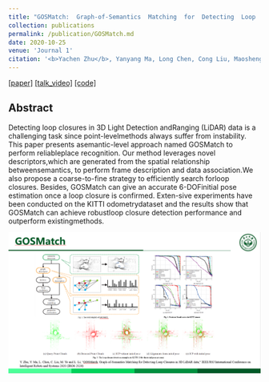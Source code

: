 ```yaml
---
title: "GOSMatch:  Graph-of-Semantics  Matching  for  Detecting  Loop  Closuresin  3D  LiDAR  data"
collection: publications
permalink: /publication/GOSMatch.md
date: 2020-10-25
venue: 'Journal 1'
citation: '<b>Yachen Zhu</b>, Yanyang Ma, Long Chen, Cong Liu, Maosheng Ye and Lingxi Li &quot;Paper Title Number 1.&quot; <i>IROS 2020.</i>'
---
```


[[paper]](https://zhuyachen.github.io/files/0619.pdf)
[[talk_video]](https://zhuyachen.github.io/files/IROS20_Attachment_619_PV.mp4)
[[code]](https://github.com/zhuyachen/GOSMatch)

## Abstract

Detecting loop closures in 3D Light Detection andRanging  (LiDAR)  data  is  a  challenging  task  since  point-levelmethods  always  suffer  from  instability.  This  paper  presents  asemantic-level approach named GOSMatch to perform reliableplace   recognition.   Our   method   leverages   novel   descriptors,which  are  generated  from  the  spatial  relationship  betweensemantics,  to  perform  frame  description  and  data  association.We also propose a coarse-to-fine strategy to efficiently search forloop closures. Besides, GOSMatch can give an accurate 6-DOFinitial pose estimation once a loop closure is confirmed. Exten-sive experiments have been conducted on the KITTI odometrydataset and the results show that GOSMatch can achieve robustloop  closure  detection  performance  and  outperform  existingmethods.

![image](../files/GOSMatch.png)
